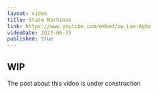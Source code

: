 ```yaml
---
layout: video
title: State Machines
link: https://www.youtube.com/embed/ow_Lum-Agbs
videoDate: 2023-06-15
published: true
---
```


## WIP

The post about this video is under construction